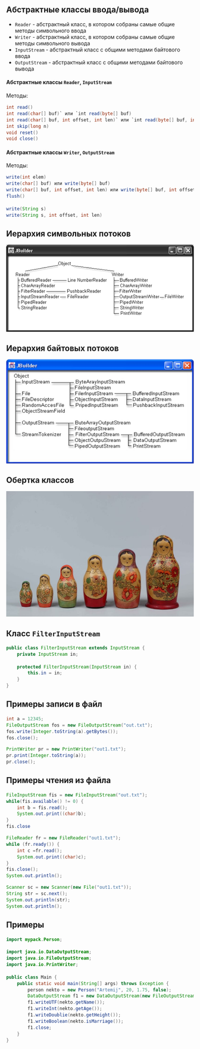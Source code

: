 ## Абстрактные классы ввода/вывода
- `Reader` - абстрактный класс, в котором собраны самые общие методы символьного ввода
- `Writer` - абстрактный класс, в котором собраны самые общие методы символьного вывода
- `InputStream` - абстрактный класс с общими методами байтового ввода
- `OutputStream` - абстрактный класс с общими методами байтового вывода
#### Абстрактные классы `Reader`, `InputStream`
Методы:
```java
int read()
int read(char[] buf)` или `int read(byte[] buf)
int read(char[] buf, int offset, int len)` или `int read(byte[] buf, int offset, int len)
int skip(long n)
void reset()
void close()
```
#### Абстрактные классы `Writer`, `OutputStream`
Методы:
```java
write(int elem)
write(char[] buf) или write(byte[] buf)
write(char[] buf, int offset, int len) или write(byte[] buf, int offset, int len)
flush()

write(String s)
write(String s, int offset, int len)
```
## Иерархия символьных потоков
![Иерархия символьных потоков](../Pictures/06_01.%20Иерархия%20символьных%20потоков.png)
## Иерархия байтовых потоков
![Иерархия байтовых потоков](../Pictures/06_02.%20Иерархия%20байтовых%20потоков.jpg)
## Обертка классов
![Обертка классов](../Pictures/06_03.%20Обертка%20классов.png)
## Класс `FilterInputStream`
```java
public class FilterInputStream extends InputStream {
	private InputStream in;
	
	protected FilterInputStream(InputStream in) {
		this.in = in;
	}
}
```
## Примеры записи в файл
```java
int a = 12345;
FileOutputStream fos = new FileOutputStream("out.txt");
fos.write(Integer.toString(a).getBytes());
fos.close();
```
  
```java
PrintWriter pr = new PrintWriter("out1.txt");
pr.print(Integer.toString(a));
pr.close();
```
## Примеры чтения из файла
```java
FileInputStream fis = new FileInputStream("out.txt");
while(fis.available() != 0) {
	int b = fis.read();
	System.out.print((char)b);
}
fis.close
```
  
```java
FileReader fr = new FileReader("out1.txt");
while (fr.ready()) {
	int c =fr.read();
	System.out.print((char)c);
}
fis.close();
System.out.println();
```
  
```java
Scanner sc = new Scanner(new File("out1.txt"));
String str = sc.next();
System.out.println(str);
System.out.println();
```
## Примеры
```java
import mypack.Person;

import java.io.DataOutputStream;
import java.io.FileOutputStream;
import java.io.PrintWriter;

public class Main {
	public static void main(String[] args) throws Exception {
		person nekto = new Person("Artemij", 20, 1.75, false);
		DataOutputStream f1 = new DataOutputStream(new FileOutputStream("1.bin"));
		f1.writeUTF(nekto.getName());
		f1.writeInt(nekto.getAge());
		f1.writeDoublie(nekto.getHeight());
		f1.writeBoolean(nekto.isMarriage());
		f1.close;
	}
}
```